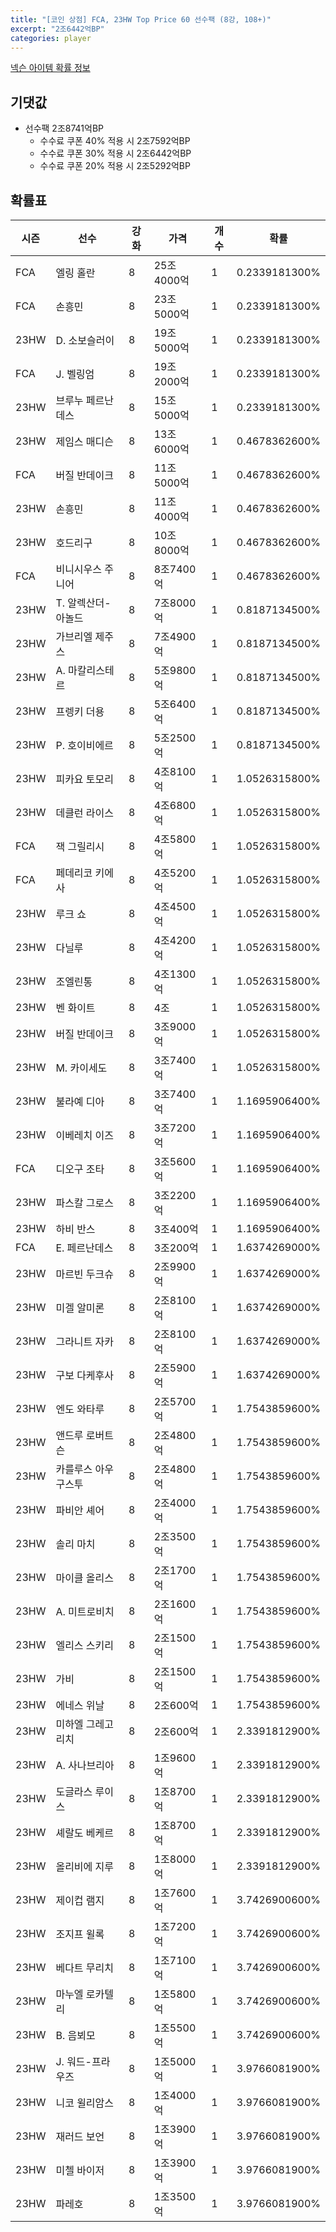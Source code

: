 ```yaml
---
title: "[코인 상점] FCA, 23HW Top Price 60 선수팩 (8강, 108+)"
excerpt: "2조6442억BP"
categories: player
---
```

[넥슨 아이템 확률 정보](http://iteminfo.nexon.com/probability/fco?sn=7611)

## 기댓값
- 선수팩 2조8741억BP
  - 수수료 쿠폰 40% 적용 시 2조7592억BP
  - 수수료 쿠폰 30% 적용 시 2조6442억BP
  - 수수료 쿠폰 20% 적용 시 2조5292억BP


## 확률표

|시즌|선수|강화|가격|개수|확률|
|---|---|---|---|---|---|
|FCA|엘링 홀란|8|25조4000억|1|0.2339181300%|
|FCA|손흥민|8|23조5000억|1|0.2339181300%|
|23HW|D. 소보슬러이|8|19조5000억|1|0.2339181300%|
|FCA|J. 벨링엄|8|19조2000억|1|0.2339181300%|
|23HW|브루누 페르난데스|8|15조5000억|1|0.2339181300%|
|23HW|제임스 매디슨|8|13조6000억|1|0.4678362600%|
|FCA|버질 반데이크|8|11조5000억|1|0.4678362600%|
|23HW|손흥민|8|11조4000억|1|0.4678362600%|
|23HW|호드리구|8|10조8000억|1|0.4678362600%|
|FCA|비니시우스 주니어|8|8조7400억|1|0.4678362600%|
|23HW|T. 알렉산더-아놀드|8|7조8000억|1|0.8187134500%|
|23HW|가브리엘 제주스|8|7조4900억|1|0.8187134500%|
|23HW|A. 마칼리스테르|8|5조9800억|1|0.8187134500%|
|23HW|프렝키 더용|8|5조6400억|1|0.8187134500%|
|23HW|P. 호이비에르|8|5조2500억|1|0.8187134500%|
|23HW|피카요 토모리|8|4조8100억|1|1.0526315800%|
|23HW|데클런 라이스|8|4조6800억|1|1.0526315800%|
|FCA|잭 그릴리시|8|4조5800억|1|1.0526315800%|
|FCA|페데리코 키에사|8|4조5200억|1|1.0526315800%|
|23HW|루크 쇼|8|4조4500억|1|1.0526315800%|
|23HW|다닐루|8|4조4200억|1|1.0526315800%|
|23HW|조엘린통|8|4조1300억|1|1.0526315800%|
|23HW|벤 화이트|8|4조|1|1.0526315800%|
|23HW|버질 반데이크|8|3조9000억|1|1.0526315800%|
|23HW|M. 카이세도|8|3조7400억|1|1.0526315800%|
|23HW|불라예 디아|8|3조7400억|1|1.1695906400%|
|23HW|이베레치 이즈|8|3조7200억|1|1.1695906400%|
|FCA|디오구 조타|8|3조5600억|1|1.1695906400%|
|23HW|파스칼 그로스|8|3조2200억|1|1.1695906400%|
|23HW|하비 반스|8|3조400억|1|1.1695906400%|
|FCA|E. 페르난데스|8|3조200억|1|1.6374269000%|
|23HW|마르빈 두크슈|8|2조9900억|1|1.6374269000%|
|23HW|미겔 알미론|8|2조8100억|1|1.6374269000%|
|23HW|그라니트 자카|8|2조8100억|1|1.6374269000%|
|23HW|구보 다케후사|8|2조5900억|1|1.6374269000%|
|23HW|엔도 와타루|8|2조5700억|1|1.7543859600%|
|23HW|앤드루 로버트슨|8|2조4800억|1|1.7543859600%|
|23HW|카를루스 아우구스투|8|2조4800억|1|1.7543859600%|
|23HW|파비안 셰어|8|2조4000억|1|1.7543859600%|
|23HW|솔리 마치|8|2조3500억|1|1.7543859600%|
|23HW|마이클 올리스|8|2조1700억|1|1.7543859600%|
|23HW|A. 미트로비치|8|2조1600억|1|1.7543859600%|
|23HW|엘리스 스키리|8|2조1500억|1|1.7543859600%|
|23HW|가비|8|2조1500억|1|1.7543859600%|
|23HW|에네스 위날|8|2조600억|1|1.7543859600%|
|23HW|미하엘 그레고리치|8|2조600억|1|2.3391812900%|
|23HW|A. 사나브리아|8|1조9600억|1|2.3391812900%|
|23HW|도글라스 루이스|8|1조8700억|1|2.3391812900%|
|23HW|셰랄도 베케르|8|1조8700억|1|2.3391812900%|
|23HW|올리비에 지루|8|1조8000억|1|2.3391812900%|
|23HW|제이컵 램지|8|1조7600억|1|3.7426900600%|
|23HW|조지프 윌록|8|1조7200억|1|3.7426900600%|
|23HW|베다트 무리치|8|1조7100억|1|3.7426900600%|
|23HW|마누엘 로카텔리|8|1조5800억|1|3.7426900600%|
|23HW|B. 음뵈모|8|1조5500억|1|3.7426900600%|
|23HW|J. 워드-프라우즈|8|1조5000억|1|3.9766081900%|
|23HW|니코 윌리암스|8|1조4000억|1|3.9766081900%|
|23HW|재러드 보언|8|1조3900억|1|3.9766081900%|
|23HW|미첼 바이저|8|1조3900억|1|3.9766081900%|
|23HW|파레호|8|1조3500억|1|3.9766081900%|
